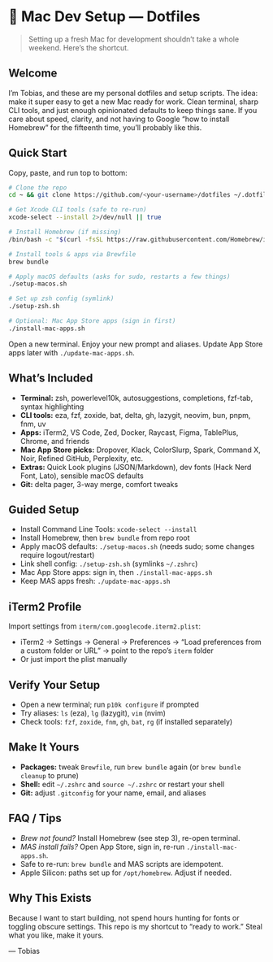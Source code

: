 # 🍎 Mac Dev Setup — Dotfiles

> Setting up a fresh Mac for development shouldn’t take a whole weekend. Here’s the shortcut.

## Welcome

I’m Tobias, and these are my personal dotfiles and setup scripts. The idea: make it super easy to get a new Mac ready for work. Clean terminal, sharp CLI tools, and just enough opinionated defaults to keep things sane. If you care about speed, clarity, and not having to Google “how to install Homebrew” for the fifteenth time, you’ll probably like this.

## Quick Start

Copy, paste, and run top to bottom:

```bash
# Clone the repo
cd ~ && git clone https://github.com/<your-username>/dotfiles ~/.dotfiles && cd ~/.dotfiles

# Get Xcode CLI tools (safe to re-run)
xcode-select --install 2>/dev/null || true

# Install Homebrew (if missing)
/bin/bash -c "$(curl -fsSL https://raw.githubusercontent.com/Homebrew/install/HEAD/install.sh)"

# Install tools & apps via Brewfile
brew bundle

# Apply macOS defaults (asks for sudo, restarts a few things)
./setup-macos.sh

# Set up zsh config (symlink)
./setup-zsh.sh

# Optional: Mac App Store apps (sign in first)
./install-mac-apps.sh
```

Open a new terminal. Enjoy your new prompt and aliases. Update App Store apps later with `./update-mac-apps.sh`.

## What’s Included

- **Terminal:** zsh, powerlevel10k, autosuggestions, completions, fzf-tab, syntax highlighting
- **CLI tools:** eza, fzf, zoxide, bat, delta, gh, lazygit, neovim, bun, pnpm, fnm, uv
- **Apps:** iTerm2, VS Code, Zed, Docker, Raycast, Figma, TablePlus, Chrome, and friends
- **Mac App Store picks:** Dropover, Klack, ColorSlurp, Spark, Command X, Noir, Refined GitHub, Perplexity, etc.
- **Extras:** Quick Look plugins (JSON/Markdown), dev fonts (Hack Nerd Font, Lato), sensible macOS defaults
- **Git:** delta pager, 3-way merge, comfort tweaks

## Guided Setup

- Install Command Line Tools: `xcode-select --install`
- Install Homebrew, then `brew bundle` from repo root
- Apply macOS defaults: `./setup-macos.sh` (needs sudo; some changes require logout/restart)
- Link shell config: `./setup-zsh.sh` (symlinks `~/.zshrc`)
- Mac App Store apps: sign in, then `./install-mac-apps.sh`
- Keep MAS apps fresh: `./update-mac-apps.sh`

## iTerm2 Profile

Import settings from `iterm/com.googlecode.iterm2.plist`:
- iTerm2 → Settings → General → Preferences → “Load preferences from a custom folder or URL” → point to the repo’s `iterm` folder
- Or just import the plist manually

## Verify Your Setup

- Open a new terminal; run `p10k configure` if prompted
- Try aliases: `ls` (eza), `lg` (lazygit), `vim` (nvim)
- Check tools: `fzf`, `zoxide`, `fnm`, `gh`, `bat`, `rg` (if installed separately)

## Make It Yours

- **Packages:** tweak `Brewfile`, run `brew bundle` again (or `brew bundle cleanup` to prune)
- **Shell:** edit `~/.zshrc` and `source ~/.zshrc` or restart your shell
- **Git:** adjust `.gitconfig` for your name, email, and aliases

## FAQ / Tips

- *Brew not found?* Install Homebrew (see step 3), re-open terminal.
- *MAS install fails?* Open App Store, sign in, re-run `./install-mac-apps.sh`.
- Safe to re-run: `brew bundle` and MAS scripts are idempotent.
- Apple Silicon: paths set up for `/opt/homebrew`. Adjust if needed.

## Why This Exists

Because I want to start building, not spend hours hunting for fonts or toggling obscure settings. This repo is my shortcut to “ready to work.” Steal what you like, make it yours.

— Tobias